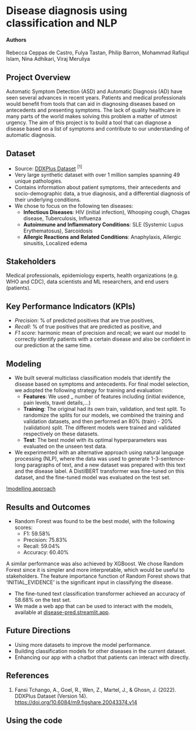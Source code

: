 # Disease diagnosis using classification and NLP
#### Authors
Rebecca Ceppas de Castro, Fulya Tastan, Philip Barron, Mohammad Rafiqul Islam, Nina Adhikari, Viraj Meruliya

## Project Overview
Automatic Symptom Detection (ASD) and Automatic Diagnosis (AD) have seen several advances in recent years. Patients and medical professionals would benefit from tools that can aid in diagnosing diseases based on antecedents and presenting symptoms. The lack of quality healthcare in many parts of the world makes solving this problem a matter of utmost urgency. The aim of this project is to build a tool that can diagnose a disease based on a list of symptoms and contribute to our understanding of automatic diagnosis.

## Dataset
- Source: [DDXPlus Dataset](https://figshare.com/articles/dataset/DDXPlus_Dataset/20043374) <sup>[1]</sup> 
- Very large synthetic dataset with over 1 million samples spanning 49 unique pathologies.
- Contains information about patient symptoms, their antecedents and socio-demographic data, a true diagnosis, and a differential diagnosis of their underlying conditions. 
- We chose to focus on the following ten diseases:
  - **Infectious Diseases**: HIV (initial infection), Whooping cough, Chagas disease, Tuberculosis, Influenza
  - **Autoimmune and Inflammatory Conditions**: SLE (Systemic Lupus Erythematosus), Sarcoidosis
  - **Allergic Reactions and Related Conditions**: Anaphylaxis, Allergic sinusitis, Localized edema

## Stakeholders
Medical professionals, epidemiology experts, health organizations (e.g. WHO and CDC), data scientists and ML researchers, and end users (patients).

## Key Performance Indicators (KPIs)
- *Precision*: % of predicted positives that are true positives,
- *Recall*: % of true positives that are predicted as positive, and
- *F1 score*: harmonic mean of precision and recall; we want our model to correctly identify patients with a certain disease and also be confident in our prediction at the same time.

## Modeling
- We built several multiclass classification models that identify the disease based on symptoms and antecedents. For final model selection, we adopted the following strategy for training and evaluation:
  - **Features**: We used _ number of features including (initial evidence, pain levels, travel details,...)
  - **Training**: The original had its own train, validation, and test split. To randomize the splits for our models, we combined the training and validation datasets, and then performed an 80% (train) - 20% (validation) split. The different models were trained and validated respectively on these datasets.
  - **Test**: The best model with its optimal hyperparameters was evaluated on the unseen test data.
- We experimented with an alternative approach using natural language processing (NLP), where the data was used to generate 1-3-sentence-long paragraphs of text, and a new dataset was prepared with this text and the disease label. A DistilBERT transformer was fine-tuned on this dataset, and the fine-tuned model was evaluated on the test set.

[!modelling approach](flow_chart.png)

## Results and Outcomes
- Random Forest was found to be the best model, with the following scores:
  - F1: 59.58%
  - Precision: 75.83%
  - Recall: 59.04%
  - Accuracy: 60.40%

A similar performance was also achieved by XGBoost. We chose Random Forest since it is simpler and more interpretable, which would be useful to stakeholders. The feature importance function of Random Forest shows that ‘INITIAL_EVIDENCE’ is the significant input in classifying the disease.
- The fine-tuned text classification transformer achieved an accuracy of 58.68% on the test set.
- We made a web app that can be used to interact with the models, available at [disease-pred.streamlit.app](https://disease-pred.streamlit.app/). 

## Future Directions
- Using more datasets to improve the model performance.
- Building classification models for other diseases in the current dataset.
- Enhancing our app with a chatbot that patients can interact with directly.

## References
1. Fansi Tchango, A., Goel, R., Wen, Z., Martel, J., & Ghosn, J. (2022). DDXPlus Dataset (Version 14).  https://doi.org/10.6084/m9.figshare.20043374.v14

## Using the code
